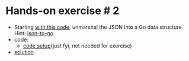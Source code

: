# Hands-on exercise # 2

* Starting [with this code](https://play.golang.org/p/b_UuCcZag9), unmarshal the JSON into a Go data structure. Hint: [json-to-go](https://mholt.github.io/json-to-go/)
* code:
  * [code setup](https://play.golang.org/p/nWPP5Z2Q4e)(just fyi, not needed for exercise)
* [solution](https://play.golang.org/p/r8oSG8DIPR)
